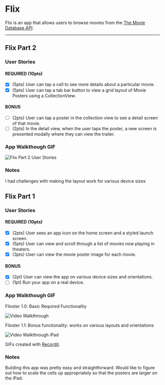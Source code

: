 # Flix

Flix is an app that allows users to browse movies from the [The Movie Database API](http://docs.themoviedb.apiary.io/#).


---

## Flix Part 2

### User Stories

#### REQUIRED (10pts)
- [X] (5pts) User can tap a cell to see more details about a particular movie.
- [X] (5pts) User can tap a tab bar button to view a grid layout of Movie Posters using a CollectionView.

#### BONUS
- [ ] (2pts) User can tap a poster in the collection view to see a detail screen of that movie.
- [ ] (2pts) In the detail view, when the user taps the poster, a new screen is presented modally where they can view the trailer.

### App Walkthough GIF

<img src="https://i.imgur.com/LtXfkTY.gif" title = "Flix Part 2 User Stories" width=''><br>

### Notes
I had challenges with making the layout work for various device sizes

## Flix Part 1

### User Stories

#### REQUIRED (10pts)
- [X] (2pts) User sees an app icon on the home screen and a styled launch screen.
- [X] (5pts) User can view and scroll through a list of movies now playing in theaters.
- [X] (3pts) User can view the movie poster image for each movie.

#### BONUS
- [X] (2pt) User can view the app on various device sizes and orientations.
- [ ] (1pt) Run your app on a real device.

### App Walkthough GIF

Flixster 1.0: Basic Required Functionality

<img src='https://i.imgur.com/TJv6BKO.gif' title='Video Walkthrough' width='' alt='Video Walkthrough' />


Flixster 1.1: Bonus functionality: works on various layouts and orientations

<img src='https://i.imgur.com/oKPTZE4.gif'  title='Video Walkthrough iPad' width='' alt='Video Walkthrough iPad' />

GIFs created with [Recordit](http://www.recordit.co).

### Notes

Building this app was pretty easy and straightforward.  Would like to figure out how to scale the cells up appropriately so that 
the posters are larger on the iPad.
